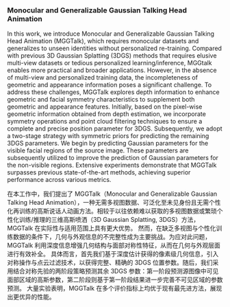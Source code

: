 ### Monocular and Generalizable Gaussian Talking Head Animation

In this work, we introduce Monocular and Generalizable Gaussian Talking Head Animation (MGGTalk), which requires monocular datasets and generalizes to unseen identities without personalized re-training. Compared with previous 3D Gaussian Splatting (3DGS) methods that requires elusive multi-view datasets or tedious personalized learning/inference, MGGtalk enables more practical and broader applications. However, in the absence of multi-view and personalized training data, the incompleteness of geometric and appearance information poses a significant challenge. To address these challenges, MGGTalk explores depth information to enhance geometric and facial symmetry characteristics to supplement both geometric and appearance features. Initially, based on the pixel-wise geometric information obtained from depth estimation, we incorporate symmetry operations and point cloud filtering techniques to ensure a complete and precise position parameter for 3DGS. Subsequently, we adopt a two-stage strategy with symmetric priors for predicting the remaining 3DGS parameters. We begin by predicting Gaussian parameters for the visible facial regions of the source image. These parameters are subsequently utilized to improve the prediction of Gaussian parameters for the non-visible regions. Extensive experiments demonstrate that MGGTalk surpasses previous state-of-the-art methods, achieving superior performance across various metrics.

在本工作中，我们提出了 MGGTalk（Monocular and Generalizable Gaussian Talking Head Animation），一种无需多视图数据、可泛化至未见身份且无需个性化再训练的高斯说话人动画方法。相较于以往依赖难以获取的多视图数据或繁琐个性化训练/推理的三维高斯喷洒（3D Gaussian Splatting, 3DGS）方法，MGGTalk 在实际性与适用范围上具有更大优势。
然而，在缺乏多视图与个性化训练数据的条件下，几何与外观信息的不完整性成为主要挑战。为应对此问题，MGGTalk 利用深度信息增强几何结构与面部对称性特征，从而在几何与外观层面进行有效补全。
具体而言，首先我们基于深度估计获得的像素级几何信息，引入对称操作与点云过滤技术，以获得完整、精确的 3DGS 位置参数。随后，我们采用结合对称先验的两阶段策略预测其余 3DGS 参数：第一阶段预测源图像中可见面部区域的高斯参数，第二阶段则基于第一阶段结果进一步完善不可见区域的参数预测。
大量实验表明，MGGTalk 在多个评价指标上均优于现有最先进方法，展现出更优异的性能。
